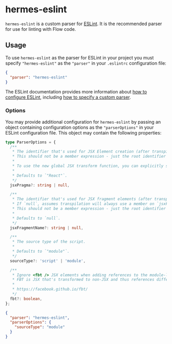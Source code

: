 # hermes-eslint

`hermes-eslint` is a custom parser for [ESLint](https://eslint.org/). It is the recommended parser for use for linting with Flow code.

## Usage

To use `hermes-eslint` as the parser for ESLint in your project you must specify `"hermes-eslint"` as the `"parser"` in your `.eslintrc` configuration file:

```json
{
  "parser": "hermes-eslint"
}
```

The ESLint documentation provides more information about [how to configure ESLint](https://eslint.org/docs/user-guide/configuring/), including [how to specify a custom parser](https://eslint.org/docs/user-guide/configuring/plugins#specifying-parser).

### Options

You may provide additional configuration for `hermes-eslint` by passing an object containing configuration options as the `"parserOptions"` in your ESLint configuration file. This object may contain the following properties:

```ts
type ParserOptions = {
  /**
   * The identifier that's used for JSX Element creation (after transpilation).
   * This should not be a member expression - just the root identifier (i.e. use "React" instead of "React.createElement").
   *
   * To use the new global JSX transform function, you can explicitly set this to `null`.
   *
   * Defaults to `"React"`.
   */
  jsxPragma?: string | null,

  /**
   * The identifier that's used for JSX fragment elements (after transpilation).
   * If `null`, assumes transpilation will always use a member on `jsxFactory` (i.e. React.Fragment).
   * This should not be a member expression - just the root identifier (i.e. use "h" instead of "h.Fragment").
   *
   * Defaults to `null`.
   */
  jsxFragmentName?: string | null,

  /**
   * The source type of the script.
   *
   * Defaults to `"module"`.
   */
  sourceType?: 'script' | 'module',

  /**
   * Ignore <fbt /> JSX elements when adding references to the module-level `React` variable.
   * FBT is JSX that's transformed to non-JSX and thus references differently
   *
   * https://facebook.github.io/fbt/
   */
  fbt?: boolean,
};
```

```json
{
  "parser": "hermes-eslint",
  "parserOptions": {
    "sourceType": "module"
  }
}
```
